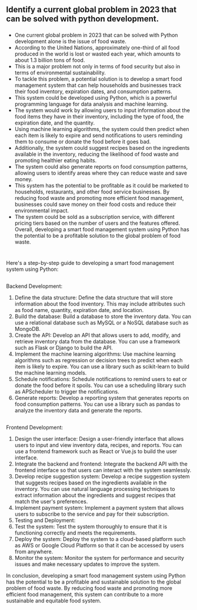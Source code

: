 ## Identify a current global problem in 2023 that can be solved with python development. 
###
- One current global problem in 2023 that can be solved with Python development alone is the issue of food waste. 
- According to the United Nations, approximately one-third of all food produced in the world is lost or wasted each year, which amounts to about 1.3 billion tons of food. 
- This is a major problem not only in terms of food security but also in terms of environmental sustainability.
- To tackle this problem, a potential solution is to develop a smart food management system that can help households and businesses track their food inventory, expiration dates, and consumption patterns. 
- This system could be developed using Python, which is a powerful programming language for data analysis and machine learning.
- The system would work by allowing users to input information about the food items they have in their inventory, including the type of food, the expiration date, and the quantity. 
- Using machine learning algorithms, the system could then predict when each item is likely to expire and send notifications to users reminding them to consume or donate the food before it goes bad.
- Additionally, the system could suggest recipes based on the ingredients available in the inventory, reducing the likelihood of food waste and promoting healthier eating habits. 
- The system could also generate reports on food consumption patterns, allowing users to identify areas where they can reduce waste and save money.
- This system has the potential to be profitable as it could be marketed to households, restaurants, and other food service businesses. By reducing food waste and promoting more efficient food management, businesses could save money on their food costs and reduce their environmental impact. 
- The system could be sold as a subscription service, with different pricing tiers based on the number of users and the features offered.
Overall, developing a smart food management system using Python has the potential to be a profitable solution to the global problem of food waste.

#
Here's a step-by-step guide to developing a smart food management system using Python:
##

Backend Development:
1. Define the data structure: Define the data structure that will store information about the food inventory. This may include attributes such as food name, quantity, expiration date, and location.
2. Build the database: Build a database to store the inventory data. You can use a relational database such as MySQL or a NoSQL database such as MongoDB.
3. Create the API: Develop an API that allows users to add, modify, and retrieve inventory data from the database. You can use a framework such as Flask or Django to build the API.
4. Implement the machine learning algorithms: Use machine learning algorithms such as regression or decision trees to predict when each item is likely to expire. You can use a library such as scikit-learn to build the machine learning models.
5. Schedule notifications: Schedule notifications to remind users to eat or donate the food before it spoils. You can use a scheduling library such as APScheduler to trigger the notifications.
6. Generate reports: Develop a reporting system that generates reports on food consumption patterns. You can use a library such as pandas to analyze the inventory data and generate the reports.

##
Frontend Development:
1. Design the user interface: Design a user-friendly interface that allows users to input and view inventory data, recipes, and reports. You can use a frontend framework such as React or Vue.js to build the user interface.
2. Integrate the backend and frontend: Integrate the backend API with the frontend interface so that users can interact with the system seamlessly.
3. Develop recipe suggestion system: Develop a recipe suggestion system that suggests recipes based on the ingredients available in the inventory. You can use natural language processing techniques to extract information about the ingredients and suggest recipes that match the user's preferences.
4. Implement payment system: Implement a payment system that allows users to subscribe to the service and pay for their subscription.
5. Testing and Deployment:
6. Test the system: Test the system thoroughly to ensure that it is functioning correctly and meets the requirements.
7. Deploy the system: Deploy the system to a cloud-based platform such as AWS or Google Cloud Platform so that it can be accessed by users from anywhere.
8. Monitor the system: Monitor the system for performance and security issues and make necessary updates to improve the system.

In conclusion, developing a smart food management system using Python has the potential to be a profitable and sustainable solution to the global problem of food waste. By reducing food waste and promoting more efficient food management, this system can contribute to a more sustainable and equitable food system.
